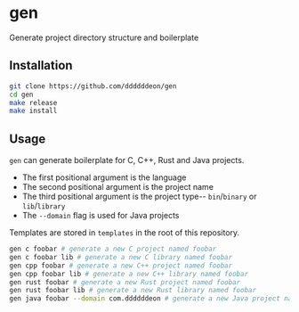 # gen
Generate project directory structure and boilerplate

## Installation
```sh
git clone https://github.com/ddddddeon/gen
cd gen
make release
make install
```

## Usage
`gen` can generate boilerplate for C, C++, Rust and Java projects. 

- The first positional argument is the language
- The second positional argument is the project name
- The third positional argument is the project type-- `bin`/`binary` or `lib`/`library`
- The `--domain` flag is used for Java projects

Templates are stored in `templates` in the root of this repository.

```sh
gen c foobar # generate a new C project named foobar
gen c foobar lib # generate a new C library named foobar
gen cpp foobar # generate a new C++ project named foobar
gen cpp foobar lib # generate a new C++ library named foobar
gen rust foobar # generate a new Rust project named foobar
gen rust foobar lib # generate a new Rust library named foobar
gen java foobar --domain com.ddddddeon # generate a new Java project named foobar with domain com.ddddddeon
```

